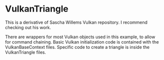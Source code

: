 # VulkanTriangle

This is a derivative of Sascha Willems Vulkan repository. I recommend checking out his work.

There are wrappers for most Vulkan objects used in this example, to allow for command chaining. Basic Vulkan initialization code is contained with the VulkanBaseContext files. Specific code to create a triangle is inside the VulkanTriangle files.
